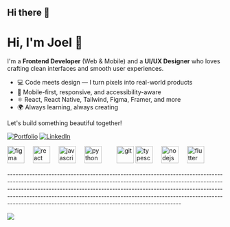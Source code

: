 ## Hi there 👋

# Hi, I'm Joel 👋

I'm a **Frontend Developer** (Web & Mobile) and a **UI/UX Designer** who loves crafting clean interfaces and smooth user experiences.

- 💻 Code meets design — I turn pixels into real-world products
- 📱 Mobile-first, responsive, and accessibility-aware
- ⚛️ React, React Native, Tailwind, Figma, Framer, and more
- 🌍 Always learning, always creating

Let's build something beautiful together!

<!-- Badges and links (optional) -->
[![Portfolio](https://img.shields.io/badge/Portfolio-Visit-blue?style=flat-square&logo=google-chrome)](https://yourportfolio.com)
[![LinkedIn](https://img.shields.io/badge/LinkedIn-Connect-blue?style=flat-square&logo=linkedin)](https://linkedin.com/in/yourusername)

<div align="left">
  <img src="https://img.icons8.com/?size=100&id=P5ROoX4rxKSE&format=png&color=000000" height="40" alt="figma"  />
  <img width="12" />
  <img src="https://cdn.jsdelivr.net/gh/devicons/devicon/icons/react/react-original.svg" height="40" alt="react logo"  />
  <img width="12" />
  <img src="https://cdn.jsdelivr.net/gh/devicons/devicon/icons/javascript/javascript-original.svg" height="40" alt="javascript logo"  />
  <img width="12" />
  <img src="https://img.icons8.com/?size=100&id=13441&format=png&color=000000" height="40" alt="python logo"  />
  <img width="12" />
  <img width="12" />
  <img src="https://img.icons8.com/?size=100&id=20906&format=png&color=000000" height="40" alt="git"  />
  <img src="https://cdn.jsdelivr.net/gh/devicons/devicon/icons/typescript/typescript-original.svg" height="40" alt="typescript logo"  />
  <img width="12" />
  <img src="https://cdn.jsdelivr.net/gh/devicons/devicon/icons/nodejs/nodejs-original.svg" height="40" alt="nodejs logo"  />
  <img width="12" />
  <img src="https://img.icons8.com/?size=100&id=7I3BjCqe9rjG&format=png&color=000000" height="40" alt="flutter"  />
</div>

<span>---------------------------------------------------------------------------------------------------------------------------------------------------------------------------------------------------------------------------------------------------------------------------------------------------------------------------------------------------------------------------------------</span>

![](https://github-readme-stats.vercel.app/api/top-langs/?username=scar832&theme=dark&hide_border=false&include_all_commits=false&count_private=false&layout=compact)
